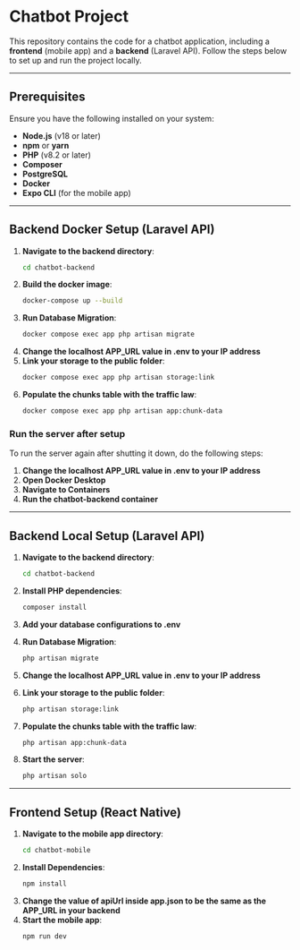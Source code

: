 # Chatbot Project

This repository contains the code for a chatbot application, including a **frontend** (mobile app) and a **backend** (Laravel API). Follow the steps below to set up and run the project locally.

---

## Prerequisites

Ensure you have the following installed on your system:

- **Node.js** (v18 or later)
- **npm** or **yarn**
- **PHP** (v8.2 or later)
- **Composer**
- **PostgreSQL**
- **Docker**
- **Expo CLI** (for the mobile app)

---

## Backend Docker Setup (Laravel API)

1. **Navigate to the backend directory**:
   ```bash
   cd chatbot-backend
   ```
2. **Build the docker image**:
   ```bash
   docker-compose up --build
   ```
3. **Run Database Migration**:
   ```bash
   docker compose exec app php artisan migrate
   ```
4. **Change the localhost APP_URL value in .env to your IP address**
5. **Link your storage to the public folder**:
   ```bash
   docker compose exec app php artisan storage:link
   ```
6. **Populate the chunks table with the traffic law**:
   ```bash
   docker compose exec app php artisan app:chunk-data
   ```

### Run the server after setup
To run the server again after shutting it down, do the following steps:

1. **Change the localhost APP_URL value in .env to your IP address**
2. **Open Docker Desktop**
3. **Navigate to Containers**
4. **Run the chatbot-backend container**

---

## Backend Local Setup (Laravel API)

1. **Navigate to the backend directory**:
   ```bash
   cd chatbot-backend
   ```
2. **Install PHP dependencies**:
   ```bash
   composer install
   ```
3. **Add your database configurations to .env**

4. **Run Database Migration**:
   ```bash
   php artisan migrate
   ```
5. **Change the localhost APP_URL value in .env to your IP address**
6. **Link your storage to the public folder**:
   ```bash
   php artisan storage:link
   ```
7. **Populate the chunks table with the traffic law**:
   ```bash
   php artisan app:chunk-data
   ```
8. **Start the server**:
   ```bash
   php artisan solo
   ```

---

## Frontend Setup (React Native)

1. **Navigate to the mobile app directory**:
   ```bash
   cd chatbot-mobile
   ```
2. **Install Dependencies**:
   ```bash
   npm install
   ```
3. **Change the value of apiUrl inside app.json to be the same as the APP_URL in your backend**
4. **Start the mobile app**:
   ```bash
   npm run dev
   ```
